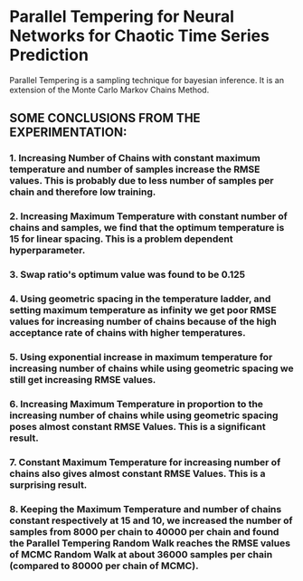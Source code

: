 # Parallel Tempering for Neural Networks for Chaotic Time Series Prediction

Parallel Tempering is a sampling technique for bayesian inference. It is an extension of the Monte Carlo Markov Chains Method.

## SOME CONCLUSIONS FROM THE EXPERIMENTATION:

### 1. Increasing Number of Chains with constant maximum temperature and number of samples increase the RMSE values. This is probably due to less number of samples per chain and therefore low training.

### 2. Increasing Maximum Temperature with constant number of chains and samples, we find that the optimum temperature is 15 for linear spacing. This is a problem dependent hyperparameter.

### 3. Swap ratio's optimum value was found to be 0.125

### 4. Using geometric spacing in the temperature ladder, and setting maximum temperature as infinity we get poor RMSE values for increasing number of chains because of the high acceptance rate of chains with higher temperatures.

### 5. Using exponential increase in maximum temperature for increasing number of chains while using geometric spacing we still get increasing RMSE values. 

### 6. Increasing Maximum Temperature in proportion to the increasing number of chains while using geometric spacing poses almost constant RMSE Values. This is a significant result.

### 7. Constant Maximum Temperature for increasing number of chains also gives almost constant RMSE Values. This is a surprising result.

### 8. Keeping the Maximum Temperature and number of chains constant respectively at 15 and 10, we increased the number of samples from 8000 per chain to 40000 per chain and found the Parallel Tempering Random Walk reaches the RMSE values of MCMC Random Walk at about 36000 samples per chain (compared to 80000 per chain of MCMC).